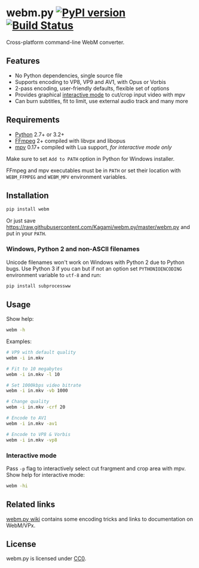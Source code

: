 # webm.py [![PyPI version](https://badge.fury.io/py/webm.svg)](https://pypi.org/project/webm/) [![Build Status](https://travis-ci.org/Kagami/webm.py.svg?branch=master)](https://travis-ci.org/Kagami/webm.py)

Cross-platform command-line WebM converter.

## Features

* No Python dependencies, single source file
* Supports encoding to VP8, VP9 and AV1, with Opus or Vorbis
* 2-pass encoding, user-friendly defaults, flexible set of options
* Provides graphical [interactive mode](#interactive-mode) to cut/crop input video with mpv
* Can burn subtitles, fit to limit, use external audio track and many more

## Requirements

* [Python](https://www.python.org/downloads/) 2.7+ or 3.2+
* [FFmpeg](https://ffmpeg.org/download.html) 2+ compiled with libvpx and libopus
* [mpv](http://mpv.io/installation/) 0.17+ compiled with Lua support, *for interactive mode only*

Make sure to set `Add to PATH` option in Python for Windows installer.

FFmpeg and mpv executables must be in `PATH` or set their location with
`WEBM_FFMPEG` and `WEBM_MPV` environment variables.

## Installation

```bash
pip install webm
```

Or just save https://raw.githubusercontent.com/Kagami/webm.py/master/webm.py
and put in your `PATH`.

### Windows, Python 2 and non-ASCII filenames

Unicode filenames won't work on Windows with Python 2 due to Python bugs. Use
Python 3 if you can but if not an option set `PYTHONIOENCODING` environment
variable to `utf-8` and run:

```bash
pip install subprocessww
```

## Usage

Show help:

```bash
webm -h
```

Examples:

```bash
# VP9 with default quality
webm -i in.mkv

# Fit to 10 megabytes
webm -i in.mkv -l 10

# Set 1000kbps video bitrate
webm -i in.mkv -vb 1000

# Change quality
webm -i in.mkv -crf 20

# Encode to AV1
webm -i in.mkv -av1

# Encode to VP8 & Vorbis
webm -i in.mkv -vp8
```

### Interactive mode

Pass `-p` flag to interactively select cut frargment and crop area with mpv.
Show help for interactive mode:

```bash
webm -hi
```

## Related links

[webm.py wiki](https://github.com/Kagami/webm.py/wiki) contains some encoding
tricks and links to documentation on WebM/VPx.

## License

webm.py is licensed under [CC0](COPYING).
